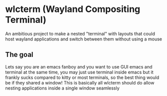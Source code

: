 # wlcterm (Wayland Compositing Terminal)
An ambitious project to make a nested "terminal" with layouts that could host wayland applications and switch between them without using a mouse

## The goal
Lets say you are an emacs fanboy and you want to use GUI emacs and terminal at the same time, you may just use terminal inside emacs but it frankly sucks compared to kitty or most terminals, so the best thing would be if they shared a window! This is basically all wlcterm should do allow nesting applications inside a single window seamlessly
